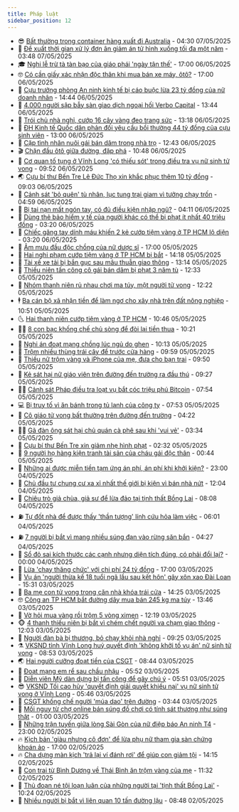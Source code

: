 ```yaml
---
title: Pháp luật
sidebar_position: 12
---
```


<!-- vnexpress-phap-luat:START -->
- 😎 [Bất thường trong container hàng xuất đi Australia](https://vnexpress.net/bat-thuong-trong-container-hang-xuat-di-australia-4882657.html) - 04:30 07/05/2025
- 🥰 [Đề xuất thời gian xử lý đơn ân giảm án tử hình xuống tối đa một năm](https://vnexpress.net/de-xuat-thoi-gian-xu-ly-don-an-giam-an-tu-hinh-xuong-toi-da-mot-nam-4881685.html) - 03:48 07/05/2025
- 🎓 [Nghi lễ trừ tà tàn bạo của giáo phái &#39;ngày tận thế&#39;](https://vnexpress.net/giao-phai-han-quoc-giam-cam-400-tin-do-tren-dao-thien-duong-4882446.html) - 17:00 06/05/2025
- 🤓 [Có cần giấy xác nhận độc thân khi mua bán xe máy, ôtô?](https://vnexpress.net/co-can-giay-xac-nhan-doc-than-khi-mua-ban-xe-may-oto-4881735.html) - 17:00 06/05/2025
- 🎊 [Cựu trưởng phòng An ninh kinh tế bị cáo buộc lừa 23 tỷ đồng của nữ doanh nhân](https://vnexpress.net/cuu-truong-phong-an-ninh-kinh-te-bi-cao-buoc-lua-23-ty-dong-cua-nu-doanh-nhan-4882472.html) - 14:44 06/05/2025
- 🙉 [4.000 người sập bẫy sàn giao dịch ngoại hối Verbo Capital](https://vnexpress.net/4-000-nguoi-sap-bay-san-giao-dich-ngoai-hoi-verbo-capital-4882464.html) - 13:44 06/05/2025
- 🤡 [Trói chủ nhà nghỉ, cướp 16 cây vàng đeo trang sức](https://vnexpress.net/troi-chu-nha-nghi-cuop-16-cay-vang-deo-trang-suc-4882462.html) - 13:18 06/05/2025
- 🗽 [ĐH Kinh tế Quốc dân phản đối yêu cầu bồi thường 44 tỷ đồng của cựu sinh viên](https://vnexpress.net/dh-kinh-te-quoc-dan-phan-doi-yeu-cau-boi-thuong-44-ty-dong-cua-cuu-sinh-vien-4882402.html) - 13:00 06/05/2025
- 🌋 [Cặp tình nhân nuôi gái bán dâm trong nhà trọ](https://vnexpress.net/cap-tinh-nhan-nuoi-gai-ban-dam-trong-nha-tro-4882444.html) - 12:43 06/05/2025
- 🎬 [Chặn đầu ôtô giữa đường, đập phá](https://vnexpress.net/chan-dau-oto-giua-duong-dap-pha-4882325.html) - 10:48 06/05/2025
- 💯 [Cơ quan tố tụng ở Vĩnh Long &#39;có thiếu sót&#39; trong điều tra vụ nữ sinh tử vong](https://vnexpress.net/co-quan-to-tung-o-vinh-long-co-thieu-sot-trong-dieu-tra-vu-nu-sinh-tu-vong-4882390.html) - 09:52 06/05/2025
- 🌏 [Cựu bí thư Bến Tre Lê Đức Thọ xin khắc phục thêm 10 tỷ đồng](https://vnexpress.net/cuu-bi-thu-ben-tre-le-duc-tho-xin-khac-phuc-them-10-ty-dong-4882134.html) - 09:03 06/05/2025
- 🌊 [Cảnh sát &#39;bỏ quên&#39; tù nhân, lục tung trại giam vì tưởng chạy trốn](https://vnexpress.net/canh-sat-bo-quen-tu-nhan-luc-tung-trai-giam-vi-tuong-chay-tron-4882216.html) - 04:59 06/05/2025
- 💂 [Bị tai nạn mất ngón tay, có đủ điều kiện nhập ngũ?](https://vnexpress.net/bi-tai-nan-mat-ngon-tay-co-du-dieu-kien-nhap-ngu-4881493.html) - 04:11 06/05/2025
- 🎡 [Dùng thẻ bảo hiểm y tế của người khác có thể bị phạt ít nhất 40 triệu đồng](https://vnexpress.net/dung-the-bao-hiem-y-te-cua-nguoi-khac-co-the-bi-phat-it-nhat-40-trieu-dong-4879521.html) - 03:20 06/05/2025
- 🫶 [Chiếc găng tay dính máu khiến 2 kẻ cướp tiệm vàng ở TP HCM lộ diện](https://vnexpress.net/chiec-gang-tay-dinh-mau-khien-2-ke-cuop-tiem-vang-o-tp-hcm-lo-dien-4882130.html) - 03:20 06/05/2025
- 🐲 [Âm mưu đầu độc chồng của nữ dược sĩ](https://vnexpress.net/am-muu-dau-doc-chong-de-giau-toi-lua-dao-cua-nu-duoc-si-4881941.html) - 17:00 05/05/2025
- 🚀 [Hai nghi phạm cướp tiệm vàng ở TP HCM bị bắt](https://vnexpress.net/hai-nghi-pham-cuop-tiem-vang-o-tp-hcm-bi-bat-4881972.html) - 14:18 05/05/2025
- 🎊 [Tài xế xe tải bị bắn gục sau mâu thuẫn giao thông](https://vnexpress.net/tai-xe-xe-tai-bi-ban-guc-sau-mau-thuan-giao-thong-4881976.html) - 13:14 05/05/2025
- 🤗 [Thiếu niên tấn công cô gái bán dâm bị phạt 3 năm tù](https://vnexpress.net/thieu-nien-tan-cong-co-gai-ban-dam-bi-phat-3-nam-tu-4881954.html) - 12:33 05/05/2025
- 🗽 [Nhóm thanh niên rủ nhau chơi ma túy, một người tử vong](https://vnexpress.net/nhom-thanh-nien-ru-nhau-choi-ma-tuy-mot-nguoi-tu-vong-4881692.html) - 12:22 05/05/2025
- 🕴 [Ba cán bộ xã nhận tiền để làm ngơ cho xây nhà trên đất nông nghiệp](https://vnexpress.net/ba-can-bo-xa-nhan-tien-de-lam-ngo-cho-xay-nha-tren-dat-nong-nghiep-4881930.html) - 10:51 05/05/2025
- 🌜 [Hai thanh niên cướp tiệm vàng ở TP HCM](https://vnexpress.net/hai-ten-cuop-dap-tu-kinh-tiem-vang-o-tp-hcm-4881936.html) - 10:46 05/05/2025
- 🧑‍🏫 [8 con bạc khống chế chủ sòng để đòi lại tiền thua](https://vnexpress.net/8-con-bac-khong-che-chu-song-de-doi-lai-tien-thua-4881893.html) - 10:21 05/05/2025
- 🦩 [Nghi án đoạt mạng chồng lúc ngủ do ghen](https://vnexpress.net/nghi-an-doat-mang-chong-luc-ngu-do-ghen-4881916.html) - 10:13 05/05/2025
- 💼 [Trộm nhiều thùng trái cây để trước cửa hàng](https://video.vnexpress.net/trom-nhieu-thung-trai-cay-de-truoc-cua-hang-4881860.html) - 09:59 05/05/2025
- 💫 [Thiếu nữ trộm vàng và iPhone của mẹ, đưa cho bạn trai](https://vnexpress.net/thieu-nu-trom-vang-va-iphone-cua-me-dua-cho-ban-trai-4881846.html) - 09:50 05/05/2025
- 🦅 [Kẻ sát hại nữ giáo viên trên đường đến trường ra đầu thú](https://vnexpress.net/ke-sat-hai-nu-giao-vien-tren-duong-den-truong-ra-dau-thu-4881902.html) - 09:27 05/05/2025
- 🧑‍💻 [Cảnh sát Pháp điều tra loạt vụ bắt cóc triệu phú Bitcoin](https://vnexpress.net/canh-sat-phap-dieu-tra-loat-vu-bat-coc-trieu-phu-bitcoin-4881775.html) - 07:54 05/05/2025
- 💻 [Bị truy tố vì ăn bánh trong tủ lạnh của công ty](https://vnexpress.net/bi-truy-to-vi-an-banh-trong-tu-lanh-cua-cong-ty-4881741.html) - 07:53 05/05/2025
- 🤠 [Cô giáo tử vong bất thường trên đường đến trường](https://vnexpress.net/co-giao-tu-vong-bat-thuong-tren-duong-den-truong-4881691.html) - 04:22 05/05/2025
- 🧑‍🏫 [Gã đàn ông sát hại chủ quán cà phê sau khi &#39;vui vẻ&#39;](https://vnexpress.net/ga-dan-ong-sat-hai-chu-quan-ca-phe-sau-khi-vui-ve-4881657.html) - 03:34 05/05/2025
- 🌈 [Cựu bí thư Bến Tre xin giảm nhẹ hình phạt](https://vnexpress.net/cuu-bi-thu-ben-tre-xin-giam-nhe-hinh-phat-4881616.html) - 02:32 05/05/2025
- 🌮 [9 người họ hàng kiện tranh tài sản của cháu gái độc thân](https://vnexpress.net/9-ho-hang-kien-tranh-tai-san-cua-chau-gai-doc-than-4881563.html) - 00:44 05/05/2025
- 🐲 [Những ai được miễn tiền tạm ứng án phí, án phí khi khởi kiện?](https://vnexpress.net/truong-hop-nao-duoc-mien-tien-tam-ung-an-phi-an-phi-khi-khoi-kien-4877662.html) - 23:00 04/05/2025
- 🧰 [Chủ đầu tư chung cư xa xỉ nhất thế giới bị kiện vì bán nhà nứt](https://vnexpress.net/chu-dau-tu-chung-cu-xa-xi-nhat-the-gioi-bi-kien-vi-ban-nha-nut-4881468.html) - 12:04 04/05/2025
- 💄 [Chiêu trò giả chùa, giả sư để lừa đảo tại tịnh thất Bồng Lai](https://vnexpress.net/chieu-tro-gia-chua-gia-su-de-lua-dao-tai-tinh-that-bong-lai-4881417.html) - 08:08 04/05/2025
- ⛽️ [Tự đốt nhà để được thấy &#39;thần tượng&#39; lính cứu hỏa làm việc](https://vnexpress.net/tu-dot-nha-de-duoc-thay-than-tuong-linh-cuu-hoa-lam-viec-4881386.html) - 06:01 04/05/2025
- ⛽️ [7 người bị bắt vì mang nhiều súng đạn vào rừng săn bắn](https://vnexpress.net/7-nguoi-bi-bat-vi-mang-nhieu-sung-dan-vao-rung-san-ban-4881382.html) - 04:27 04/05/2025
- 💂 [Sổ đỏ sai kích thước các cạnh nhưng diện tích đúng, có phải đổi lại?](https://vnexpress.net/so-do-sai-kich-thuoc-cac-canh-nhung-dien-tich-dung-co-phai-doi-lai-4879862.html) - 00:00 04/05/2025
- 🤔 [Lừa &#39;chạy thăng chức&#39; với chi phí 24 tỷ đồng](https://vnexpress.net/lua-chay-thang-chuc-voi-chi-phi-24-ty-dong-4879845.html) - 17:00 03/05/2025
- 🧐 [Vụ án &#39;người thừa kế 18 tuổi ngã lầu sau kết hôn&#39; gây xôn xao Đài Loan](https://vnexpress.net/vu-an-nguoi-thua-ke-18-tuoi-nga-lau-ngay-sau-ket-hon-gay-xon-xao-dai-loan-4881275.html) - 15:31 03/05/2025
- 🎃 [Ba mẹ con tử vong trong căn nhà khóa trái cửa](https://vnexpress.net/ba-me-con-tu-vong-trong-can-nha-khoa-trai-cua-4881290.html) - 14:25 03/05/2025
- 🤓 [Công an TP HCM bắt đường dây mua bán 245 kg ma túy](https://vnexpress.net/cong-an-tp-hcm-bat-duong-day-mua-ban-245-kg-ma-tuy-4881286.html) - 13:46 03/05/2025
- 💃 [Vờ hỏi mua vàng rồi trộm 5 vòng ximen](https://vnexpress.net/vo-hoi-mua-vang-roi-trom-5-vong-ximen-4881273.html) - 12:19 03/05/2025
- 🐵 [4 thanh thiếu niên bị bắt vì chém chết người va chạm giao thông](https://vnexpress.net/4-thanh-thieu-nien-bi-bat-vi-chem-chet-nguoi-va-cham-giao-thong-4881269.html) - 12:03 03/05/2025
- 🤖 [Người đàn bà bị thương, bỏ chạy khỏi nhà nghỉ](https://vnexpress.net/nguoi-dan-ba-bi-thuong-bo-chay-khoi-nha-nghi-4881251.html) - 09:25 03/05/2025
- ⚗️ [VKSND tỉnh Vĩnh Long huỷ quyết định &#39;không khởi tố vụ án&#39; nữ sinh tử vong](https://vnexpress.net/vksnd-tinh-vinh-long-huy-quyet-dinh-khong-khoi-to-vu-an-nu-sinh-tu-vong-4881239.html) - 08:53 03/05/2025
- 🌏 [Hai người cưỡng đoạt tiền của CSGT](https://vnexpress.net/hai-nguoi-cuong-doat-tien-cua-csgt-4881238.html) - 08:44 03/05/2025
- 🦆 [Đoạt mạng em rể sau chầu nhậu](https://vnexpress.net/doat-mang-em-re-sau-chau-nhau-4881202.html) - 05:52 03/05/2025
- 🐎 [Diễn viên Mỹ dàn dựng bị tấn công để gây chú ý](https://vnexpress.net/dien-vien-vuong-lao-ly-vi-dan-dung-bi-tan-cong-de-gay-chu-y-4881180.html) - 05:51 03/05/2025
- 😎 [VKSND Tối cao hủy &#39;quyết định giải quyết khiếu nại&#39; vụ nữ sinh tử vong ở Vĩnh Long](https://vnexpress.net/vksnd-toi-cao-tai-xe-vuot-khong-an-toan-trong-vu-nu-sinh-tu-vong-o-vinh-long-4881203.html) - 05:46 03/05/2025
- 💪 [CSGT khống chế người &#39;múa dao&#39; trên đường](https://vnexpress.net/csgt-khong-che-nguoi-mua-dao-tren-duong-4881175.html) - 03:44 03/05/2025
- 🤡 [Mối nguy từ chợ online bán súng đồ chơi có tính sát thương như súng thật](https://vnexpress.net/moi-nguy-tu-cho-online-ban-sung-do-choi-co-tinh-sat-thuong-nhu-sung-that-4879532.html) - 01:00 03/05/2025
- 🌁 [Những trận tuyến giữa lòng Sài Gòn của nữ điệp báo An ninh T4](https://vnexpress.net/nhung-tran-tuyen-giua-long-sai-gon-cua-nu-diep-bao-an-ninh-t4-4879637.html) - 23:00 02/05/2025
- 🔥 [Kịch bản &#39;giàu nhưng cô đơn&#39; để lừa phụ nữ tham gia sàn chứng khoán ảo](https://vnexpress.net/kich-ban-giau-nhung-co-don-de-lua-phu-nu-tham-gia-san-chung-khoan-ao-4880914.html) - 17:00 02/05/2025
- 🔥 [Cha dựng màn kịch &#39;trả lại ví đánh rơi&#39; để giúp con giảm tội](https://vnexpress.net/cha-dung-man-kich-tra-lai-vi-danh-roi-de-giup-con-giam-toi-4881074.html) - 14:15 02/05/2025
- 👺 [Con trai từ Bình Dương về Thái Bình ăn trộm vàng của mẹ](https://vnexpress.net/con-trai-tu-binh-duong-ve-thai-binh-an-trom-vang-cua-me-4881014.html) - 11:32 02/05/2025
- 🎊 [Thủ đoạn né tội loạn luân của những người tại &#39;tịnh thất Bồng Lai&#39;](https://vnexpress.net/thu-doan-ne-toi-loan-luan-cua-nhung-nguoi-tai-tinh-that-bong-lai-4881020.html) - 10:24 02/05/2025
- 🎊 [Nhiều người bị bắt vì liên quan 10 tấn đường lậu](https://vnexpress.net/nhieu-nguoi-bi-bat-vi-lien-quan-10-tan-duong-lau-4880987.html) - 08:48 02/05/2025<!-- vnexpress-phap-luat:END -->
